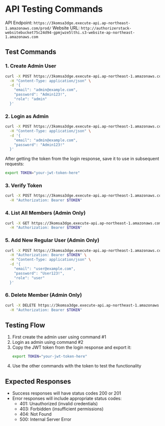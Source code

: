 # API Testing Commands

API Endpoint: `https://3komsa3dge.execute-api.ap-northeast-1.amazonaws.com/prod/`
Website URL: `http://authorizerstack-websitebucket75c24d94-gpmjwze5lthi.s3-website-ap-northeast-1.amazonaws.com`

## Test Commands

### 1. Create Admin User
```bash
curl -X POST https://3komsa3dge.execute-api.ap-northeast-1.amazonaws.com/prod/members \
  -H "Content-Type: application/json" \
  -d '{
    "email": "admin@example.com",
    "password": "Admin123!",
    "role": "admin"
  }'
```

### 2. Login as Admin
```bash
curl -X POST https://3komsa3dge.execute-api.ap-northeast-1.amazonaws.com/prod/auth/login \
  -H "Content-Type: application/json" \
  -d '{
    "email": "admin@example.com",
    "password": "Admin123!"
  }'
```

After getting the token from the login response, save it to use in subsequent requests:
```bash
export TOKEN="your-jwt-token-here"
```

### 3. Verify Token
```bash
curl -X POST https://3komsa3dge.execute-api.ap-northeast-1.amazonaws.com/prod/auth/verify \
  -H "Authorization: Bearer $TOKEN"
```

### 4. List All Members (Admin Only)
```bash
curl -X GET https://3komsa3dge.execute-api.ap-northeast-1.amazonaws.com/prod/members \
  -H "Authorization: Bearer $TOKEN"
```

### 5. Add New Regular User (Admin Only)
```bash
curl -X POST https://3komsa3dge.execute-api.ap-northeast-1.amazonaws.com/prod/members \
  -H "Authorization: Bearer $TOKEN" \
  -H "Content-Type: application/json" \
  -d '{
    "email": "user@example.com",
    "password": "User123!",
    "role": "user"
  }'
```

### 6. Delete Member (Admin Only)
```bash
curl -X DELETE https://3komsa3dge.execute-api.ap-northeast-1.amazonaws.com/prod/members/user@example.com \
  -H "Authorization: Bearer $TOKEN"
```

## Testing Flow

1. First create the admin user using command #1
2. Login as admin using command #2
3. Copy the JWT token from the login response and export it:
   ```bash
   export TOKEN="your-jwt-token-here"
   ```
4. Use the other commands with the token to test the functionality

## Expected Responses

- Success responses will have status codes 200 or 201
- Error responses will include appropriate status codes:
  - 401: Unauthorized (invalid credentials)
  - 403: Forbidden (insufficient permissions)
  - 404: Not Found
  - 500: Internal Server Error

